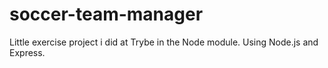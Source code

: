 # soccer-team-manager

Little exercise project i did at Trybe in the Node module. Using Node.js and Express. 
